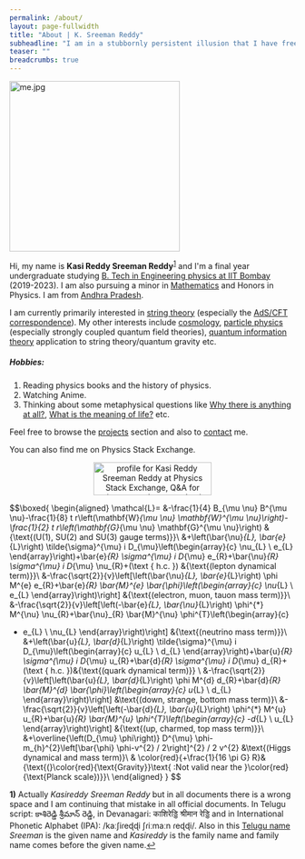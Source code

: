 ```yaml
---
permalink: /about/
layout: page-fullwidth
title: "About | K. Sreeman Reddy"
subheadline: "I am in a stubbornly persistent illusion that I have free will."
teaser: ""
breadcrumbs: true
---
```

<link href="wikipedia-preview.css" rel="stylesheet">
<script type="text/x-mathjax-config">
  MathJax.Hub.Config({
    tex2jax: {
      inlineMath: [ ['$','$'], ["\\(","\\)"] ],
      processEscapes: true
    }
  });
</script>
    
<script type="text/javascript"
        src="https://cdn.mathjax.org/mathjax/latest/MathJax.js?config=TeX-AMS-MML_HTMLorMML">
</script>

<img src="{{site.baseurl}}/images/me.jpg" alt="me.jpg" width="300"/>

Hi, my name is **Kasi Reddy Sreeman Reddy**<sup id="a1"><a href="#f1">1</a></sup> and I'm a final year undergraduate studying <a href="https://www.phy.iitb.ac.in/en/undergraduate" target="_blank">B. Tech in Engineering physics at IIT Bombay</a> (2019-2023). I am also pursuing a minor in <a href="https://www.math.iitb.ac.in/Academics/minor.php" target="_blank">Mathematics</a> and Honors in Physics. I am from <a href="https://en.wikipedia.org/wiki/Andhra_Pradesh" target="_blank">Andhra Pradesh</a>.

I am currently primarily interested in <a href="https://en.wikipedia.org/wiki/String_theory" target="_blank">string theory</a> (especially the <a href="https://en.wikipedia.org/wiki/AdS/CFT_correspondence" target="_blank">AdS/CFT correspondence</a>). My other interests include <a href="https://en.wikipedia.org/wiki/Physical_cosmology" target="_blank">cosmology</a>, <a href="https://en.wikipedia.org/wiki/Particle_physics" target="_blank">particle physics</a> (especially strongly coupled quantum field theories), <a href="https://en.wikipedia.org/wiki/Quantum_information" target="_blank">quantum information theory</a> application to string theory/quantum gravity etc.
##### Hobbies:
1) Reading physics books and the history of physics.<br>
2) Watching Anime.<br>
3) Thinking about some metaphysical questions like <a href="https://en.wikipedia.org/wiki/Why_there_is_anything_at_all" target="_blank">Why there is anything at all?</a>, <a href="https://en.wikipedia.org/wiki/Meaning_of_life" target="_blank">What is the meaning of life?</a> etc.<br>

Feel free to browse the <a href="{{site.baseurl}}/projects">projects</a> section and also to <a href="{{site.baseurl}}/contact">contact</a> me.

You can also find me on Physics Stack Exchange.

<div style="text-align:center;">

<a href="https://physics.stackexchange.com/users/264772/kasi-reddy-sreeman-reddy"><img src="https://physics.stackexchange.com/users/flair/264772.png?theme=dark" width="208" height="58" alt="profile for Kasi Reddy Sreeman Reddy at Physics Stack Exchange, Q&amp;A for active researchers, academics and students of physics" title="profile for Kasi Reddy Sreeman Reddy at Physics Stack Exchange, Q&amp;A for active researchers, academics and students of physics"></a>

</div>

$$\boxed{
\begin{aligned}
\mathcal{L}= &-\frac{1}{4} B_{\mu \nu} B^{\mu \nu}-\frac{1}{8} t r\left(\mathbf{W}_{\mu \nu} \mathbf{W}^{\mu \nu}\right)-\frac{1}{2} t r\left(\mathbf{G}_{\mu \nu} \mathbf{G}^{\mu \nu}\right) &{\text{(U(1), SU(2) and SU(3) gauge terms)}}\\
&+\left(\bar{\nu}_{L}, \bar{e}_{L}\right) \tilde{\sigma}^{\mu} i D_{\mu}\left(\begin{array}{c}
\nu_{L} \\
e_{L}
\end{array}\right)+\bar{e}_{R} \sigma^{\mu} i D_{\mu} e_{R}+\bar{\nu}_{R} \sigma^{\mu} i D_{\mu} \nu_{R}+(\text { h.c. }) &{\text{(lepton dynamical term)}}\\
&-\frac{\sqrt{2}}{v}\left[\left(\bar{\nu}_{L}, \bar{e}_{L}\right) \phi M^{e} e_{R}+\bar{e}_{R} \bar{M}^{e} \bar{\phi}\left(\begin{array}{c}
\nu_{L} \\
e_{L}
\end{array}\right)\right] &{\text{(electron, muon, tauon mass term)}}\\
&-\frac{\sqrt{2}}{v}\left[\left(-\bar{e}_{L}, \bar{\nu}_{L}\right) \phi^{*} M^{\nu} \nu_{R}+\bar{\nu}_{R} \bar{M}^{\nu} \phi^{T}\left(\begin{array}{c}
- e_{L} \\
\nu_{L}
\end{array}\right)\right] &{\text{(neutrino mass term)}}\\
&+\left(\bar{u}_{L}, \bar{d}_{L}\right) \tilde{\sigma}^{\mu} i D_{\mu}\left(\begin{array}{c}
u_{L} \\
d_{L}
\end{array}\right)+\bar{u}_{R} \sigma^{\mu} i D_{\mu} u_{R}+\bar{d}_{R} \sigma^{\mu} i D_{\mu} d_{R}+(\text { h.c. })&{\text{(quark dynamical term)}} \\
&-\frac{\sqrt{2}}{v}\left[\left(\bar{u}_{L}, \bar{d}_{L}\right) \phi M^{d} d_{R}+\bar{d}_{R} \bar{M}^{d} \bar{\phi}\left(\begin{array}{c}
u_{L} \\
d_{L}
\end{array}\right)\right] &\text{(down, strange, bottom mass term)}\\
&-\frac{\sqrt{2}}{v}\left[\left(-\bar{d}_{L}, \bar{u}_{L}\right) \phi^{*} M^{u} u_{R}+\bar{u}_{R} \bar{M}^{u} \phi^{T}\left(\begin{array}{c}
-d_{L} \\
u_{L}
\end{array}\right)\right] &{\text{(up, charmed, top mass term)}}\\
&+\overline{\left(D_{\mu} \phi\right)} D^{\mu} \phi-m_{h}^{2}\left[\bar{\phi} \phi-v^{2} / 2\right]^{2} / 2 v^{2} &\text{(Higgs dynamical and mass term)}\\
& \color{red}{+\frac{1}{16 \pi G} R}&{\text{(}\color{red}{\text{Gravity}}\text{ :Not valid near the }\color{red}{\text{Planck scale})}}\\
\end{aligned}
}
$$

<b id="f1">1)</b> Actually *Kasireddy Sreeman Reddy* but in all documents there is a wrong space and I am continuing that mistake in all official documents. In Telugu script: కాశిరెడ్డి శ్రీమాన్ రెడ్డి, in Devanagari: काशिरेड्डि श्रीमान रेड्डि and in International Phonetic Alphabet (IPA): /kaːʃiɾeɖɖi ʃɾiːmaːn ɾeɖɖi/. Also in this <a href="https://en.wikipedia.org/wiki/Indian_name#Telugu" target="_blank">Telugu name</a> *Sreeman* is the given name and *Kasireddy* is the family name and family name comes before the given name.<a href="#a1">↩</a>

<script type="text/javascript" src="https://unpkg.com/wikipedia-preview@latest/dist/wikipedia-preview.production.js"></script>

<script type="text/javascript">
  wikipediaPreview.init({
    detectLinks: true,
    selector: '.wikipedia',
  })
</script>